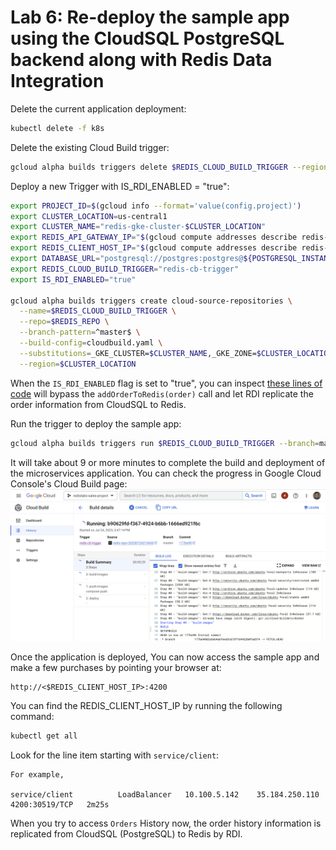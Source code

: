 # Lab 6:  Re-deploy the sample app using the CloudSQL PostgreSQL backend along with Redis Data Integration

Delete the current application deployment:
```bash
kubectl delete -f k8s
```

Delete the existing Cloud Build trigger:
```bash
gcloud alpha builds triggers delete $REDIS_CLOUD_BUILD_TRIGGER --region=$CLUSTER_LOCATION
```
          
Deploy a new Trigger with IS_RDI_ENABLED = "true":
```bash
export PROJECT_ID=$(gcloud info --format='value(config.project)')
export CLUSTER_LOCATION=us-central1
export CLUSTER_NAME="redis-gke-cluster-$CLUSTER_LOCATION"
export REDIS_API_GATEWAY_IP="$(gcloud compute addresses describe redis-api-gateway-ip --region=us-central1 --format='value(address)')"
export REDIS_CLIENT_HOST_IP="$(gcloud compute addresses describe redis-client-host-ip --region=us-central1 --format='value(address)')"
export DATABASE_URL="postgresql://postgres:postgres@${POSTGRESQL_INSTANCE_IP}:5432/dbFashion?schema=public"
export REDIS_CLOUD_BUILD_TRIGGER="redis-cb-trigger"
export IS_RDI_ENABLED="true"

gcloud alpha builds triggers create cloud-source-repositories \
  --name=$REDIS_CLOUD_BUILD_TRIGGER \
  --repo=$REDIS_REPO \
  --branch-pattern=^master$ \
  --build-config=cloudbuild.yaml \
  --substitutions=_GKE_CLUSTER=$CLUSTER_NAME,_GKE_ZONE=$CLUSTER_LOCATION,_API_GATEWAY_IP=$REDIS_API_GATEWAY_IP,_CLIENT_IP=$REDIS_CLIENT_HOST_IP,_REDIS_URI=$REDIS_URI,_REDIS_INSIGHT_PORT=$REDIS_INSIGHT_PORT,_DATABASE_URI=$DATABASE_URL,_IS_RDI_ENABLED=$IS_RDI_ENABLED \
  --region=$CLUSTER_LOCATION
```
When the `IS_RDI_ENABLED` flag is set to "true", you can inspect [these lines of code](https://github.com/gmflau/google-dev-day-workshop/blob/main/server/src/services/orders/src/service-impl.ts#L163-L165) will bypass the `addOrderToRedis(order)` call and let RDI replicate the order information from CloudSQL to Redis.
                   
Run the trigger to deploy the sample app:
```bash
gcloud alpha builds triggers run $REDIS_CLOUD_BUILD_TRIGGER --branch=master --region=$CLUSTER_LOCATION
```
It will take about 9 or more minutes to complete the build and deployment of the microservices application. You can check the progress in Google Cloud Console's Cloud Build page:
![Cloud Build Page](./img/cb_progress.png)
                  
Once the application is deployed, You can now access the sample app and make a few purchases by pointing your browser at:
```
http://<$REDIS_CLIENT_HOST_IP>:4200
```
You can find the REDIS_CLIENT_HOST_IP by running the following command:
```bash
kubectl get all
```
Look for the line item starting with `service/client`:
```
For example, 

service/client          LoadBalancer   10.100.5.142    35.184.250.110   4200:30519/TCP   2m25s
```
      
When you try to access `Orders` History now, the order history information is replicated from CloudSQL (PostgreSQL) to Redis by RDI. 
  
